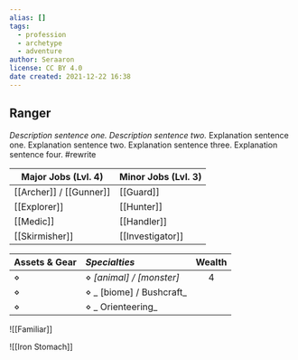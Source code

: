 ```yaml
---
alias: []
tags:
  - profession
  - archetype
  - adventure
author: Seraaron
license: CC BY 4.0
date created: 2021-12-22 16:38
---
```


## Ranger

_Description sentence one. Description sentence two._ Explanation sentence one. Explanation sentence two. Explanation sentence three. Explanation sentence four.  #rewrite

| Major Jobs (Lvl. 4) | Minor Jobs (Lvl. 3) |
| ------------------- | ------------------- |
| [[Archer]] / [[Gunner]] | [[Guard]]           |
| [[Explorer]]        | [[Hunter]]          |
| [[Medic]]           | [[Handler]]         |
| [[Skirmisher]]      | [[Investigator]]    |

| Assets & Gear | _Specialties_              | Wealth |
| ------------- | :----------------------- | :----: |
| ⋄             | ⋄ _[animal] / [monster]_ |    4   |
| ⋄             | ⋄ _ [biome] / Bushcraft_ |        |
| ⋄             | ⋄ _ Orienteering_        |        |

![[Familiar]]

![[Iron Stomach]]
